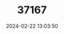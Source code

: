 ---
title: "37167"
category: "Horsfieldia samarensis"
draft: false
date: 2024-02-22 13:03:50
languages:
  Tagalog: ["Samar yabnob"]
---